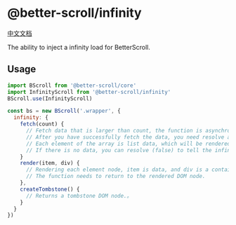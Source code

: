 # @better-scroll/infinity

[中文文档](https://github.com/joyjoyful92/better-scroll/blob/master/packages/infinity/README_zh-CN.md)

The ability to inject a infinity load for BetterScroll.

## Usage

```js
import BScroll from '@better-scroll/core'
import InfinityScroll from '@better-scroll/infinity'
BScroll.use(InfinityScroll)

const bs = new BScroll('.wrapper', {
  infinity: {
    fetch(count) {
      // Fetch data that is larger than count, the function is asynchronous, and it needs to return a Promise.。
      // After you have successfully fetch the data, you need resolve an array of data (or resolve Promise).
      // Each element of the array is list data, which will be rendered when the render method executes。
      // If there is no data, you can resolve (false) to tell the infinite scroll list that there is no more data。
    }
    render(item, div) {
      // Rendering each element node, item is data, and div is a container for wrapping element nodes.
      // The function needs to return to the rendered DOM node.
    },
    createTombstone() {
      // Returns a tombstone DOM node.。
    }
  }
})
```
